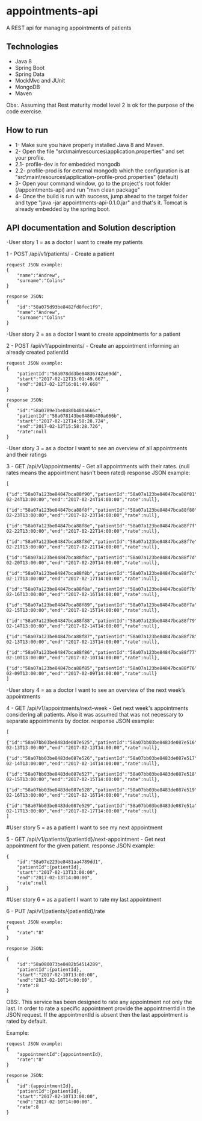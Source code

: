 # appointments-api
A REST api for managing appointments of patients


## Technologies

- Java 8
- Spring Boot
- Spring Data
- MockMvc and JUnit
- MongoDB 
- Maven

Obs:. Assuming that Rest maturity model level 2 is ok for the purpose of the code exercise.


## How to run

- 1- Make sure you have properly installed Java 8 and Maven.
- 2- Open the file "src\main\resources\application.properties" and set your profile. 
- 2.1- profile-dev is for embedded mongodb 
- 2.2- profile-prod is for external mongodb which the configuration is at "src\main\resources\application-profile-prod.properties" (default)
- 3- Open your command window, go to the project's root folder (/appointments-api) and run "mvn clean package"
- 4- Once the build is run with success, jump ahead to the target folder and type "java -jar appointments-api-0.1.0.jar" and that's it. Tomcat is already embedded by the spring boot.


## API documentation and Solution description


-User story 1 = as a doctor I want to create my patients

1 - POST /api/v1/patients/ - Create a patient
```console
request JSON example:
{
	"name":"Andrew",
	"surname":"Colins"
}

response JSON:
{
	"id":"58a075d93be8482fd8fec1f9",
	"name":"Andrew",
	"surname":"Colins"
}
```
-User story 2 = as a doctor I want to create appointments for a patient

2 - POST /api/v1/appointments/ - Create an appointment informing an already created patientId
```console
request JSON example:
{
	"patientId":"58a078dd3be84836742a69dd",
	"start":"2017-02-12T15:01:49.667",
	"end":"2017-02-12T16:01:49.668"
}

response JSON:
{
	"id":"58a0789e3be8480b480a666c",
	"patientId":"58a078143be8480b480a666b",
	"start":"2017-02-12T14:58:28.724",
	"end":"2017-02-12T15:58:28.726",
	"rate":null
}
```
-User story 3 = as a doctor I want to see an overview of all appointments and their ratings

3 - GET /api/v1/appointments/ - Get all appointments with their rates. (null rates means the appointment hasn't been rated)
response JSON example:
```console
[
	{"id":"58a07a123be84847bca88f90","patientId":"58a07a123be84847bca88f81","start":"2017-02-24T13:00:00","end":"2017-02-24T14:00:00","rate":null},
	{"id":"58a07a123be84847bca88f8f","patientId":"58a07a123be84847bca88f80","start":"2017-02-23T13:00:00","end":"2017-02-23T14:00:00","rate":null},
	{"id":"58a07a123be84847bca88f8e","patientId":"58a07a123be84847bca88f7f","start":"2017-02-22T13:00:00","end":"2017-02-22T14:00:00","rate":null},
	{"id":"58a07a123be84847bca88f8d","patientId":"58a07a123be84847bca88f7e","start":"2017-02-21T13:00:00","end":"2017-02-21T14:00:00","rate":null},
	{"id":"58a07a123be84847bca88f8c","patientId":"58a07a123be84847bca88f7d","start":"2017-02-20T13:00:00","end":"2017-02-20T14:00:00","rate":null},
	{"id":"58a07a123be84847bca88f8b","patientId":"58a07a123be84847bca88f7c","start":"2017-02-17T13:00:00","end":"2017-02-17T14:00:00","rate":null},
	{"id":"58a07a123be84847bca88f8a","patientId":"58a07a123be84847bca88f7b","start":"2017-02-16T13:00:00","end":"2017-02-16T14:00:00","rate":null},
	{"id":"58a07a123be84847bca88f89","patientId":"58a07a123be84847bca88f7a","start":"2017-02-15T13:00:00","end":"2017-02-15T14:00:00","rate":null},
	{"id":"58a07a123be84847bca88f88","patientId":"58a07a123be84847bca88f79","start":"2017-02-14T13:00:00","end":"2017-02-14T14:00:00","rate":null},
	{"id":"58a07a123be84847bca88f87","patientId":"58a07a123be84847bca88f78","start":"2017-02-13T13:00:00","end":"2017-02-13T14:00:00","rate":null},
	{"id":"58a07a123be84847bca88f86","patientId":"58a07a123be84847bca88f77","start":"2017-02-10T13:00:00","end":"2017-02-10T14:00:00","rate":null},
	{"id":"58a07a123be84847bca88f85","patientId":"58a07a123be84847bca88f76","start":"2017-02-09T13:00:00","end":"2017-02-09T14:00:00","rate":null}
]
```
-User story 4 = as a doctor I want to see an overview of the next week’s appointments

4 - GET /api/v1/appointments/next-week - Get next week's appointments considering all patients. Also it was assumed that was not necessary to separate appointments by doctor.
response JSON example:
```console
[
	{"id":"58a07bb03be8483de087e525","patientId":"58a07bb03be8483de087e516","start":"2017-02-13T13:00:00","end":"2017-02-13T14:00:00","rate":null},
	{"id":"58a07bb03be8483de087e526","patientId":"58a07bb03be8483de087e517","start":"2017-02-14T13:00:00","end":"2017-02-14T14:00:00","rate":null},
	{"id":"58a07bb03be8483de087e527","patientId":"58a07bb03be8483de087e518","start":"2017-02-15T13:00:00","end":"2017-02-15T14:00:00","rate":null},
	{"id":"58a07bb03be8483de087e528","patientId":"58a07bb03be8483de087e519","start":"2017-02-16T13:00:00","end":"2017-02-16T14:00:00","rate":null},
	{"id":"58a07bb03be8483de087e529","patientId":"58a07bb03be8483de087e51a","start":"2017-02-17T13:00:00","end":"2017-02-17T14:00:00","rate":null}
]
```
#User story 5 = as a patient I want to see my next appointment

5 - GET /api/v1/patients/{patientId}/next-appointment - Get next appointment for the given patient.
response JSON example:
```console
{
	"id":"58a07e223be8481aa4789dd1",
	"patientId":{patientId},
	"start":"2017-02-13T13:00:00",
	"end":"2017-02-13T14:00:00",
	"rate":null
}
```
	
#User story 6 = as a patient I want to rate my last appointment
	
6 - PUT /api/v1/patients/{patientId}/rate	
```console
request JSON example:
{
	"rate":"8"
}	

response JSON:

{
	"id":"58a080073be8482b54514289",
	"patientId":{patientId},
	"start":"2017-02-10T13:00:00",
	"end":"2017-02-10T14:00:00",
	"rate":8
}
```	
OBS:. This service has been designed to rate any appointment not only the last.
In order to rate a specific appointment provide the appointmentId in the JSON request.
If the appointmentId is absent then the last appointment is rated by default.

Example:
```console
request JSON example:
{
	"appointmentId":{appointmentId},
	"rate":"8"
}	

response JSON:
{
	"id":{appointmentId},
	"patientId":{patientId},
	"start":"2017-02-10T13:00:00",
	"end":"2017-02-10T14:00:00",
	"rate":8
}
```
